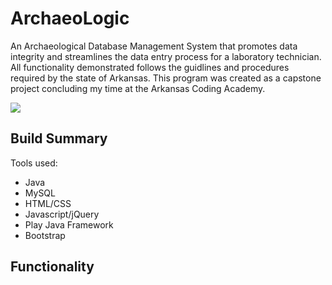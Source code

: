 # ArchaeoLogic
An Archaeological Database Management System that promotes data integrity and streamlines the data entry process for
a laboratory technician. All functionality demonstrated follows the guidlines and procedures required by the state of
Arkansas. This program was created as a capstone project concluding my time at the Arkansas Coding Academy.

![](C:\Users\Brett\Desktop\FinalProjectStuff\MarkdownPhotos\HomePage.png?raw=true)

## Build Summary
Tools used:
- Java
- MySQL
- HTML/CSS
- Javascript/jQuery
- Play Java Framework
- Bootstrap

## Functionality


